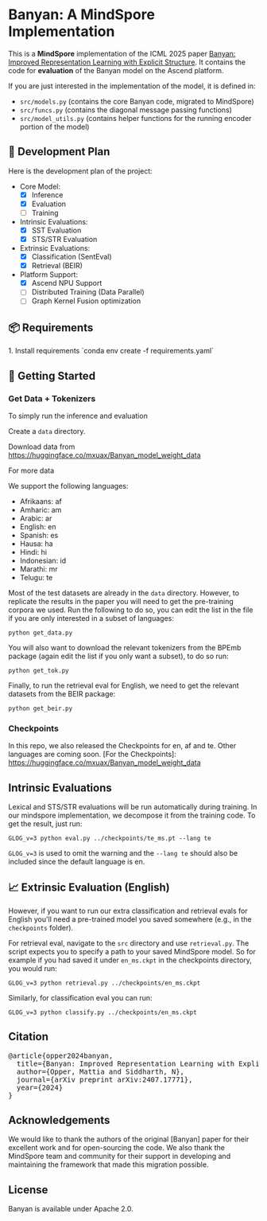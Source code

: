 # Banyan: A MindSpore Implementation

This is a **MindSpore** implementation of the ICML 2025 paper [Banyan: Improved Representation Learning with Explicit Structure]. It contains the code for **evaluation** of the Banyan model on the Ascend platform.

If you are just interested in the implementation of the model, it is defined in:

- `src/models.py` (contains the core Banyan code, migrated to MindSpore)
- `src/funcs.py` (contains the diagonal message passing functions)
- `src/model_utils.py` (contains helper functions for the running encoder portion of the model)

## 📑 Development Plan

Here is the development plan of the project:

- Core Model:
    - [x] Inference
    - [x] Evaluation
    - [ ] Training
- Intrinsic Evaluations:
    - [x] SST Evaluation
    - [x] STS/STR Evaluation
- Extrinsic Evaluations:
    - [x] Classification (SentEval)
    - [x] Retrieval (BEIR)
- Platform Support:
    - [x] Ascend NPU Support
    - [ ] Distributed Training (Data Parallel)
    - [ ] Graph Kernel Fusion optimization

## 📦 Requirements

</div>
1.  Install requirements
`conda env create -f requirements.yaml`

## 🚀 Getting Started

### Get Data + Tokenizers

To simply run the inference and evaluation

Create a `data` directory.

Download data from https://huggingface.co/mxuax/Banyan_model_weight_data

For more data

We support the following languages:

- Afrikaans: af
- Amharic: am
- Arabic: ar
- English: en
- Spanish: es
- Hausa: ha
- Hindi: hi
- Indonesian: id
- Marathi: mr
- Telugu: te

Most of the test datasets are already in the `data` directory. However, to replicate the results in the paper you will need to get the pre-training corpora we used. Run the following to do so, you can edit the list in the file if you are only interested in a subset of languages:

`python get_data.py`

You will also want to download the relevant tokenizers from the BPEmb package (again edit the list if you only want a subset), to do so run:

`python get_tok.py`

Finally, to run the retrieval eval for English, we need to get the relevant datasets from the BEIR package:

`python get_beir.py`

### Checkpoints

In this repo, we also released the Checkpoints for en, af and te. Other languages are coming soon.
[For the Checkpoints]: https://huggingface.co/mxuax/Banyan_model_weight_data

## Intrinsic Evaluations 

Lexical and STS/STR evaluations will be run automatically during training. In our mindspore implementation, we decompose it from the training code. To get the result, just run:

`GLOG_v=3 python eval.py ../checkpoints/te_ms.pt --lang te`

`GLOG_v=3` is used to omit the warning and the `--lang te` should also be included since the default language is en.

## 📈 Extrinsic Evaluation (English)

However, if you want to run our extra classification and retrieval evals for English you'll need a pre-trained model you saved somewhere (e.g., in the `checkpoints` folder).

For retrieval eval, navigate to the `src` directory and use `retrieval.py`. The script expects you to specify a path to your saved MindSpore model. So for example if you had saved it under `en_ms.ckpt` in the checkpoints directory, you would run:

`GLOG_v=3 python retrieval.py ../checkpoints/en_ms.ckpt`

Similarly, for classification eval you can run:

`GLOG_v=3 python classify.py ../checkpoints/en_ms.ckpt`

## Citation

<pre>
@article{opper2024banyan,
  title={Banyan: Improved Representation Learning with Explicit Structure},
  author={Opper, Mattia and Siddharth, N},
  journal={arXiv preprint arXiv:2407.17771},
  year={2024}
}
</pre>

## Acknowledgements

We would like to thank the authors of the original [Banyan] paper for their excellent work and for open-sourcing the code. We also thank the MindSpore team and community for their support in developing and maintaining the framework that made this migration possible.

## License

Banyan is available under Apache 2.0.

[Banyan: Improved Representation Learning with Explicit Structure]: https://arxiv.org/abs/2407.17771
[official instructions]: https://www.mindspore.cn/install/
[official documentation]: https://www.mindspore.cn/docs/en/r2.5.0/model_train/parallel/msrun_launcher.html
